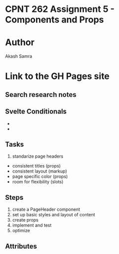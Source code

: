 # CPNT 262 Assignment 5 - Components and Props

# Author
Akash Samra

# Link to the GH Pages site


## Search research notes


## Svelte Conditionals 
 -
 -

 
## Tasks
1. standarize page headers 
 - consistent titles (props)
 - consistent layout (markup)
 - page specific color (props)
 - room for flexibility (slots)

## Steps
1. create a PageHeader component 
2. set up basic styles and layout of content
3. create props
4. implement and test
5. optimize

## Attributes
